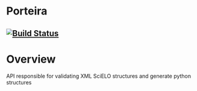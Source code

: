 Porteira
========
[![Build Status](https://secure.travis-ci.org/scieloorg/porteira.png?branch=master)](https://travis-ci.org/scieloorg/porteira)
---
Overview
========
API responsible for validating XML SciELO structures and generate python structures

